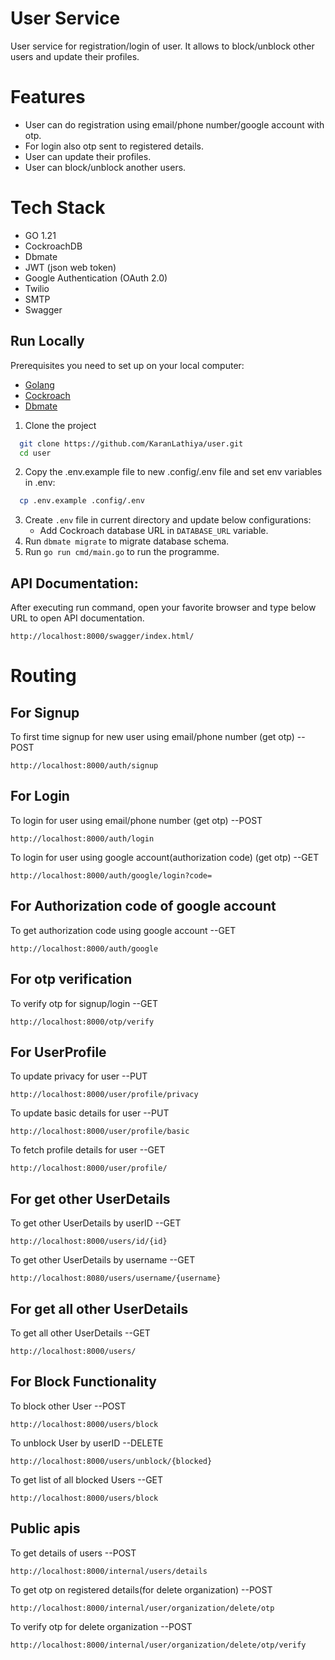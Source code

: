 
# User Service

User service for registration/login of user. It allows to block/unblock other users and update their profiles.

# Features
- User can do registration using email/phone number/google account with otp.
- For login also otp sent to registered details.
- User can update their profiles.
- User can block/unblock another users.

# Tech Stack 
- GO 1.21
- CockroachDB
- Dbmate
- JWT (json web token)
- Google Authentication (OAuth 2.0)
- Twilio 
- SMTP
- Swagger

## Run Locally

Prerequisites you need to set up on your local computer:

- [Golang](https://go.dev/doc/install)
- [Cockroach](https://www.cockroachlabs.com/docs/releases/)
- [Dbmate](https://github.com/amacneil/dbmate#installation)

1. Clone the project

```bash
  git clone https://github.com/KaranLathiya/user.git
  cd user
```

2. Copy the .env.example file to new .config/.env file and set env variables in .env:

```bash
  cp .env.example .config/.env
```

3. Create `.env` file in current directory and update below configurations:
   - Add Cockroach database URL in `DATABASE_URL` variable.
4. Run `dbmate migrate` to migrate database schema.
5. Run `go run cmd/main.go` to run the programme.

## API Documentation:

After executing run command, open your favorite browser and type below URL to open API documentation.
```
http://localhost:8000/swagger/index.html/
```

# Routing

## For Signup 

To first time signup for new user using email/phone number (get otp)  --POST

    http://localhost:8000/auth/signup

## For Login

To login for user using email/phone number (get otp) --POST

    http://localhost:8000/auth/login

To login for user using google account(authorization code) (get otp) --GET

    http://localhost:8000/auth/google/login?code=

## For Authorization code of google account 

To get authorization code using google account --GET

    http://localhost:8000/auth/google

## For otp verification 

To verify otp for signup/login --GET

    http://localhost:8000/otp/verify

## For UserProfile

To update privacy for user --PUT

    http://localhost:8000/user/profile/privacy

To update basic details for user --PUT

    http://localhost:8000/user/profile/basic
 
To fetch profile details for user --GET

    http://localhost:8000/user/profile/

## For get other UserDetails

To get other UserDetails by userID  --GET

    http://localhost:8000/users/id/{id}
    
To get other UserDetails by username  --GET

    http://localhost:8080/users/username/{username}

## For get all other UserDetails 

To get all other UserDetails  --GET

    http://localhost:8000/users/  

## For Block Functionality

To block other User  --POST

    http://localhost:8000/users/block 

To unblock User by userID  --DELETE

    http://localhost:8000/users/unblock/{blocked}

To get list of all blocked Users  --GET

    http://localhost:8000/users/block

## Public apis 

To get details of users  --POST

    http://localhost:8000/internal/users/details
    
To get otp on registered details(for delete organization)  --POST

    http://localhost:8000/internal/user/organization/delete/otp

To verify otp for delete organization --POST

    http://localhost:8000/internal/user/organization/delete/otp/verify

